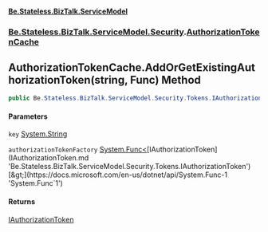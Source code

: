 #### [Be.Stateless.BizTalk.ServiceModel](README.md 'README')
### [Be.Stateless.BizTalk.ServiceModel.Security](Be.Stateless.BizTalk.ServiceModel.Security.md 'Be.Stateless.BizTalk.ServiceModel.Security').[AuthorizationTokenCache](AuthorizationTokenCache.md 'Be.Stateless.BizTalk.ServiceModel.Security.AuthorizationTokenCache')

## AuthorizationTokenCache.AddOrGetExistingAuthorizationToken(string, Func<IAuthorizationToken>) Method

```csharp
public Be.Stateless.BizTalk.ServiceModel.Security.Tokens.IAuthorizationToken AddOrGetExistingAuthorizationToken(string key, System.Func<Be.Stateless.BizTalk.ServiceModel.Security.Tokens.IAuthorizationToken> authorizationTokenFactory);
```
#### Parameters

<a name='Be.Stateless.BizTalk.ServiceModel.Security.AuthorizationTokenCache.AddOrGetExistingAuthorizationToken(string,System.Func_Be.Stateless.BizTalk.ServiceModel.Security.Tokens.IAuthorizationToken_).key'></a>

`key` [System.String](https://docs.microsoft.com/en-us/dotnet/api/System.String 'System.String')

<a name='Be.Stateless.BizTalk.ServiceModel.Security.AuthorizationTokenCache.AddOrGetExistingAuthorizationToken(string,System.Func_Be.Stateless.BizTalk.ServiceModel.Security.Tokens.IAuthorizationToken_).authorizationTokenFactory'></a>

`authorizationTokenFactory` [System.Func&lt;](https://docs.microsoft.com/en-us/dotnet/api/System.Func-1 'System.Func`1')[IAuthorizationToken](IAuthorizationToken.md 'Be.Stateless.BizTalk.ServiceModel.Security.Tokens.IAuthorizationToken')[&gt;](https://docs.microsoft.com/en-us/dotnet/api/System.Func-1 'System.Func`1')

#### Returns
[IAuthorizationToken](IAuthorizationToken.md 'Be.Stateless.BizTalk.ServiceModel.Security.Tokens.IAuthorizationToken')